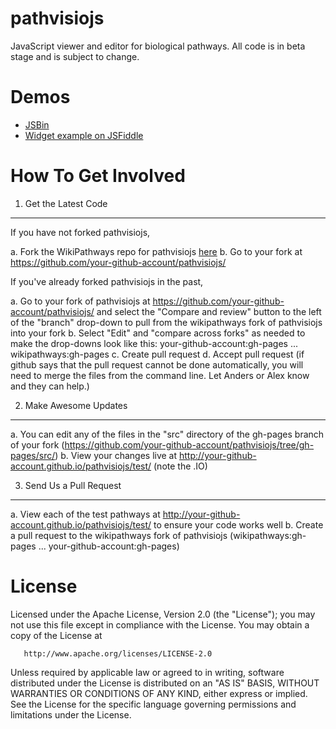 pathvisiojs
============

JavaScript viewer and editor for biological pathways. All code is in beta stage and is subject to change.

Demos
=====

* [JSBin](http://jsbin.com/iJUTEjU/latest)
* [Widget example on JSFiddle](http://jsfiddle.net/ariutta/RzeKd/)

How To Get Involved
===================

1. Get the Latest Code
----------------------

If you have not forked pathvisiojs,

a. Fork the WikiPathways repo for pathvisiojs [here](https://github.com/wikipathways/pathvisiojs/fork)
b. Go to your fork at https://github.com/your-github-account/pathvisiojs/

If you've already forked pathvisiojs in the past,

a. Go to your fork of pathvisiojs at https://github.com/your-github-account/pathvisiojs/ and select the "Compare and review" button to the left of the "branch" drop-down to pull from the wikipathways fork of pathvisiojs into your fork
b. Select "Edit" and "compare across forks" as needed to make the drop-downs look like this: your-github-account:gh-pages ... wikipathways:gh-pages
c. Create pull request
d. Accept pull request (if github says that the pull request cannot be done automatically, you will need to merge the files from the command line. Let Anders or Alex know and they can help.)

2. Make Awesome Updates
-----------------------
a. You can edit any of the files in the "src" directory of the gh-pages branch of your fork (https://github.com/your-github-account/pathvisiojs/tree/gh-pages/src/)
b. View your changes live at http://your-github-account.github.io/pathvisiojs/test/ (note the .IO)

3. Send Us a Pull Request
-------------------------
a. View each of the test pathways at http://your-github-account.github.io/pathvisiojs/test/ to ensure your code works well
b. Create a pull request to the wikipathways fork of pathvisiojs (wikipathways:gh-pages ... your-github-account:gh-pages)

License
=======

   Licensed under the Apache License, Version 2.0 (the "License");
   you may not use this file except in compliance with the License.
   You may obtain a copy of the License at

       http://www.apache.org/licenses/LICENSE-2.0

   Unless required by applicable law or agreed to in writing, software
   distributed under the License is distributed on an "AS IS" BASIS,
   WITHOUT WARRANTIES OR CONDITIONS OF ANY KIND, either express or implied.
   See the License for the specific language governing permissions and
   limitations under the License.
